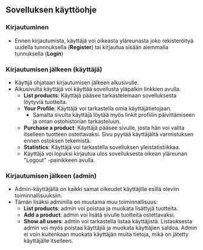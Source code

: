 ## Sovelluksen käyttöohje

### Kirjautuminen

- Ennen kirjautumista, käyttäjä voi oikeasta yläreunasta joko rekisteröityä uudella tunnnuksella (**Register**) tai kirjautua sisään aiemmalla tunnuksella (**Login**)

### Kirjautumisen jälkeen (käyttäjä)

- Käyttjä ohjataan kirjautumisen jälkeen alkusivulle. 
- Alkusivulta käyttäjä voi käyttää sovellusta yläpalkin linkkien avulla. 
  - **List products**: Käyttäjä pääsee tarkastelemaan sovelluksesta löytyviä tuotteita. 
  - **Your Profile**: Käyttäjä voi tarkastella omia käyttäjätietojaan.
     - Samalta sivulta käyttäjä löytää myös linkit profiilin päivittämiseen ja oman ostohistorian tarkasteluun.
  - **Purchase a product**: Käyttäjä pääsee sivulle, josta hän voi valita itselleen tuotteen ostettavaksi. Sivu pyytää käyttäjältä varmistuksen ennen ostoksen tekemistä. 
  - **Statistics**: Käyttäjä voi tarkastella sovelluksen yleistatistiikkaa. 
  - Käyttäjä voi lopuksi kirjautua ulos sovelluksesta oikean yläreunan "Logout" -painikkeen avulla. 
  

### Kirjautumisen jälkeen (admin)
  
 - Admin-käyttäjällä on kaikki samat oikeudet käyttäjille esillä oleviin toiminnallisuuksiin. 
 - Tämän lisäksi adminilla on muutama muu toiminnallisuus:
   - **List products**: admin voi poistaa ja muokata lisättyjä tuotteita.
   - **Add a product**: admin voi lisätä sivulle tuotteita ostettavaksi. 
   - **Show all users**: admin voi tarkastella listaa käyttäjistä. Listauksesta admin voi myös poistaa käyttäjiä ja muokata käyttäjien saldoa. Admin ei voin kuitenkaan muokata käyttäjän muita tietoja, mikä on jätetty käyttäjälle itselleen. 
   
